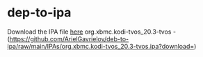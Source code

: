 # dep-to-ipa
Download the IPA file [here](https://github.com/ArielGavrielov/deb-to-ipa/raw/main/IPAs/org.xbmc.kodi-tvos_20.3-tvos.ipa?download=)
org.xbmc.kodi-tvos_20.3-tvos - (https://github.com/ArielGavrielov/deb-to-ipa/raw/main/IPAs/org.xbmc.kodi-tvos_20.3-tvos.ipa?download=)
